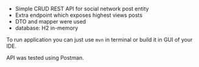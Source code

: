 - Simple CRUD REST API for social network post entity
- Extra endpoint which exposes highest views posts
- DTO and mapper were used
- database: H2 in-memory

To run application you can just use `mvn` in terminal or build it in GUI of your IDE.

API was tested using Postman.